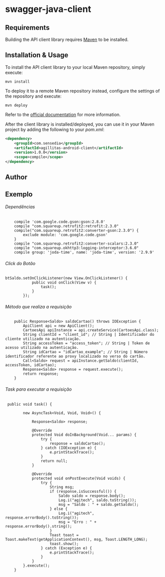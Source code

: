 # swagger-java-client

## Requirements

Building the API client library requires [Maven](https://maven.apache.org/) to be installed.

## Installation & Usage

To install the API client library to your local Maven repository, simply execute:

```shell
mvn install
```

To deploy it to a remote Maven repository instead, configure the settings of the repository and execute:

```shell
mvn deploy
```

Refer to the [official documentation](https://maven.apache.org/plugins/maven-deploy-plugin/usage.html) for more information.

After the client library is installed/deployed, you can use it in your Maven project by adding the following to your *pom.xml*:

```xml
<dependency>
    <groupId>com.sensedia</groupId>
    <artifactId>agillitas-android-client</artifactId>
    <version>1.0.0</version>
    <scope>compile</scope>
</dependency>

```

## Author

## Exemplo

###### Dependências

```
    compile 'com.google.code.gson:gson:2.8.0'
    compile "com.squareup.retrofit2:retrofit:2.3.0"
    compile("com.squareup.retrofit2:converter-gson:2.3.0") {
        exclude module: 'com.google.code.gson'
    }
    compile "com.squareup.retrofit2:converter-scalars:2.3.0"
    compile "com.squareup.okhttp3:logging-interceptor:3.6.0"
    compile group: 'joda-time', name: 'joda-time', version: '2.9.9'
```

###### Click do Botão
```
btSaldo.setOnClickListener(new View.OnClickListener() {
            public void onClick(View v) {
                task();
            }
        });
```

###### Método que realiza a requisição
```
    public Response<Saldo> saldoCartao() throws IOException {
        ApiClient api = new ApiClient();
        CartoesApi apiInstance = api.createService(CartoesApi.class);
        String clientId = "client_id"; // String | Identificador do cliente utilizado na autenticação.
        String accessToken = "access_token"; // String | Token de acesso utilizado na autenticação.
        String idCartao = "idCartao_example"; // String | Número identificador referente ao proxy localizado no verso do cartão.
        Call<Saldo> request = apiInstance.getSaldo(clientId, accessToken, idCartao);
        Response<Saldo> response = request.execute();
        return response;
    }
```
###### Task para executar a requisição
```
 public void task() {

        new AsyncTask<Void, Void, Void>() {

            Response<Saldo> response;

            @Override
            protected Void doInBackground(Void... params) {
                try {
                    response = saldoCartao();
                } catch (IOException e) {
                    e.printStackTrace();
                }
                return null;
            }

            @Override
            protected void onPostExecute(Void voids) {
                try {
                    String msg;
                    if (response.isSuccessful()) {
                        Saldo saldo = response.body();
                        Log.i("agitech", saldo.toString());
                        msg = "Saldo : " + saldo.getSaldo();
                    } else {
                        Log.i("agitech", response.errorBody().toString());
                        msg = "Erro : " + response.errorBody().string();
                    }
                    Toast toast = Toast.makeText(getApplicationContext(), msg, Toast.LENGTH_LONG);
                    toast.show();
                } catch (Exception e) {
                    e.printStackTrace();
                }
            }
        }.execute();
    }
```



